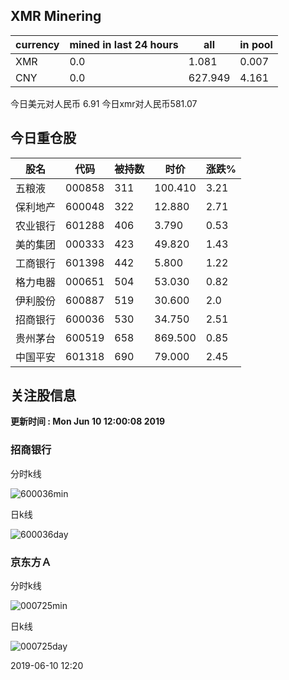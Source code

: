 ## XMR Minering

|currency|mined in last 24 hours|all|in pool|
|---|---|---|---|
|XMR|0.0|1.081|0.007|
|CNY|0.0|627.949|4.161|

今日美元对人民币 6.91	今日xmr对人民币581.07


## 今日重仓股 

|股名|代码|被持数|时价|涨跌%|
|---|---|---|---|---|
|五粮液|000858|311|100.410|3.21|
|保利地产|600048|322|12.880|2.71|
|农业银行|601288|406|3.790|0.53|
|美的集团|000333|423|49.820|1.43|
|工商银行|601398|442|5.800|1.22|
|格力电器|000651|504|53.030|0.82|
|伊利股份|600887|519|30.600|2.0|
|招商银行|600036|530|34.750|2.51|
|贵州茅台|600519|658|869.500|0.85|
|中国平安|601318|690|79.000|2.45|

## 关注股信息
**更新时间 : Mon Jun 10 12:00:08 2019**
### 招商银行 
分时k线

![600036min](http://image.sinajs.cn/newchart/min/n/sh600036.gif)

日k线

![600036day](http://image.sinajs.cn/newchart/daily/n/sh600036.gif)

### 京东方Ａ 
分时k线

![000725min](http://image.sinajs.cn/newchart/min/n/sz000725.gif)

日k线

![000725day](http://image.sinajs.cn/newchart/daily/n/sz000725.gif)

2019-06-10 12:20